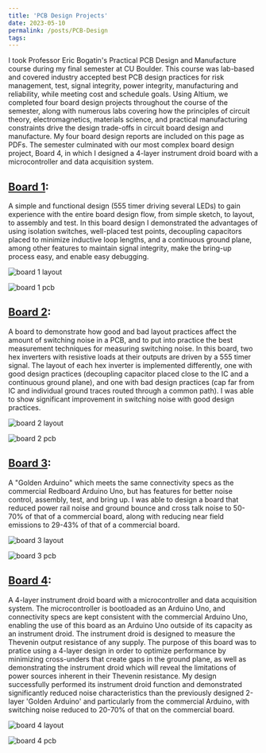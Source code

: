 ```yaml
---
title: 'PCB Design Projects'
date: 2023-05-10
permalink: /posts/PCB-Design
tags:
---
```


I took Professor Eric Bogatin's Practical PCB Design and Manufacture course during my final semester at CU Boulder. This course was lab-based and covered industry accepted best PCB design practices for risk management, test, signal integrity, power integrity, manufacturing and reliability, while meeting cost and schedule goals. Using Altium, we completed four board design projects throughout the course of the semester, along with numerous labs covering how the principles of circuit theory, electromagnetics, materials science, and practical manufacturing constraints drive the design trade-offs in circuit board design and manufacture. My four board design reports are included on this page as PDFs. The semester culminated with our most complex board design project, Board 4, in which I designed a 4-layer instrument droid board with a microcontroller and data acquisition system.

## [Board 1](/files/Thibeault_brd1FinalBoardReport_2023-02-20.pdf):
A simple and functional design (555 timer driving several LEDs) to gain experience with the entire board design flow, from simple sketch, to layout, to assembly and test. In this board design I demonstrated the advantages of using isolation switches, well-placed test points, decoupling capacitors placed to minimize inductive loop lengths, and a continuous ground plane, among other features to maintain signal integrity, make the bring-up process easy, and enable easy debugging.

![board 1 layout](/images/brd1layout.png)

![board 1 pcb](/images/brd1pcb.png)

## [Board 2](/files/Thibeault_Board2Report_2023-03-12.pdf):
A board to demonstrate how good and bad layout practices affect the amount of switching noise in a PCB, and to put into practice the best measurement techniques for measuring switching noise. In this board, two hex inverters with resistive loads at their outputs are driven by a 555 timer signal. The layout of each hex inverter is implemented differently, one with good design practices (decoupling capacitor placed close to the IC and a continuous ground plane), and one with bad design practices (cap far from IC and individual ground traces routed through a common path). I was able to show significant improvement in switching noise with good design practices.

![board 2 layout](/images/brd2layout.png)

![board 2 pcb](/images/brd2pcb.png)

## [Board 3](/files/Thibeault_Board3Report_2023-04-16.pdf):
A "Golden Arduino" which meets the same connectivity specs as the commercial Redboard Arduino Uno, but has features for better noise control, assembly, test, and bring up. I was able to design a board that reduced power rail noise and ground bounce and cross talk noise to 50-70% of that of a commercial board, along with reducing near field emissions to 29-43% of that of a commercial board.

![board 3 layout](/images/brd3layout.png)

![board 3 pcb](/images/brd3pcb.png)

## [Board 4](/files/Brd4_Thibeault_2023-05-07.pdf):
A 4-layer instrument droid board with a microcontroller and data acquisition system. The microcontroller is bootloaded as an Arduino Uno, and connectivity specs are kept consistent with the commercial Arduino Uno, enabling the use of this board as an Arduino Uno outside of its capacity as an instrument droid. The instrument droid is designed to measure the Thevenin output resistance of any supply. The purpose of this board was to pratice using a 4-layer design in order to optimize performance by minimizing cross-unders that create gaps in the ground plane, as well as demonstrating the instrument droid which will reveal the limitations of power sources inherent in their Thevenin resistance. My design successfully performed its instrument droid function and demonstrated significantly reduced noise characteristics than the previously designed 2-layer 'Golden Arduino' and particularly from the commercial Arduino, with switching noise reduced to 20-70% of that on the commercial board.

![board 4 layout](/images/brd4layout.png)

![board 4 pcb](/images/brd4pcb.png)
